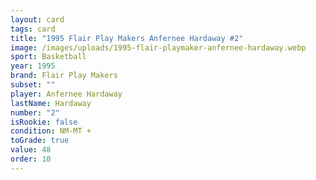 ```yaml
---
layout: card
tags: card
title: "1995 Flair Play Makers Anfernee Hardaway #2"
image: /images/uploads/1995-flair-playmaker-anfernee-hardaway.webp
sport: Basketball
year: 1995
brand: Flair Play Makers
subset: ""
player: Anfernee Hardaway
lastName: Hardaway
number: "2"
isRookie: false
condition: NM-MT +
toGrade: true
value: 48
order: 10
---
```

